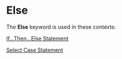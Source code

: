 
# Else <keyword>

The  **Else** keyword is used in these contexts:

[If...Then...Else Statement](53514f63-ec20-27bf-2b61-5706540a4999.md)

[Select Case Statement](8e885f14-c722-5217-705e-474516fa416b.md)

